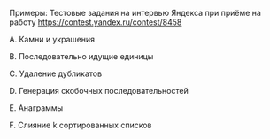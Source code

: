 Примеры: Тестовые задания на интервью Яндекса при приёме на работу
https://contest.yandex.ru/contest/8458

A. Камни и украшения

B. Последовательно идущие единицы

C. Удаление дубликатов

D. Генерация скобочных последовательностей

E. Анаграммы

F. Слияние k сортированных списков
